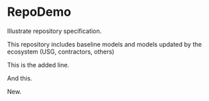 # RepoDemo
Illustrate  repository specification.

This repository includes baseline models and models updated by the ecosystem (USG, contractors, others)

This is the added line.

And this.

New.